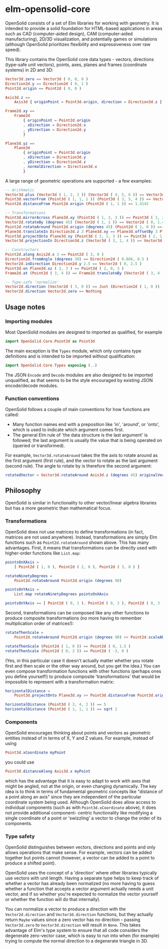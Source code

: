 # elm-opensolid-core

OpenSolid consists of a set of Elm libraries for working with geometry. It is
intended to provide a solid foundation for HTML-based applications in areas such
as CAD (computer-aided design), CAM (computer-aided manufacturing), 2D/3D
visualization, and potentially games or simulations (although OpenSolid
prioritizes flexibility and expressiveness over raw speed).

This library contains the OpenSolid core data types - vectors, directions
(type-safe unit vectors), points, axes, planes and frames (coordinate systems)
in 2D and 3D:

```elm
Vector3d.zero == Vector3d ( 0, 0, 0 )
Direction2d.y == Direction2d ( 0, 1 )
Point2d.origin == Point2d ( 0, 0 )

Axis3d.z ==
    Axis3d { originPoint = Point3d.origin, direction = Direction3d.z }

Frame2d.xy ==
    Frame2d
        { originPoint = Point2d.origin
        , xDirection = Direction2d.x
        , yDirection = Direction2d.y
        }

Plane3d.yz ==
    Plane3d
        { originPoint = Point3d.origin
        , xDirection = Direction3d.y
        , yDirection = Direction3d.z
        , normalDirection = Direction3d.x
        }
```

A large range of geometric operations are supported - a few examples:

```elm
-- Arithmetic
Vector3d.plus (Vector3d ( 1, 2, 3 )) (Vector3d ( 4, 5, 6 )) == Vector3d ( 5, 7, 9 )
Point3d.vectorFrom (Point3d ( 1, 1, 1 )) (Point3d ( 3, 5, 4 )) == Vector3d ( 2, 4, 3 )
Point2d.distanceFrom Point2d.origin (Point2d ( 1, 1 )) == 1.4142

-- Transformations
Point3d.mirrorAcross Plane3d.xy (Point3d ( 1, 2, 3 )) == Point3d ( 1, 2, -3 )
Vector2d.rotateBy (degrees 45) (Vector2d ( 1, 1 )) == Vector2d ( 0, 1.4142 )
Point2d.rotateAround Point2d.origin (degrees 45) (Point2d ( 1, 0 )) == Point2d ( 0.7071, 0.7071 )
Plane3d.translateIn Direction3d.z 3 Plane3d.xy == Plane3d.offsetBy 3 Plane3d.xy
Point3d.projectOnto Plane3d.xy (Point3d ( 2, 1, 3 )) == Point3d ( 2, 1, 0 )
Vector3d.projectionIn Direction3d.z (Vector3d ( 3, 1, 4 )) == Vector3d ( 0, 0, 4 )

-- Constructors
Point2d.along Axis2d.x 3 == Point2d ( 3, 0 )
Direction2d.fromAngle (degrees 30) == Direction2d ( 0.866, 0.5 )
Vector2d.inDirection Direction2d.y 2.5 == Vector2d ( 0, 2.5 )
Point3d.on Plane3d.xz ( 2, 3 ) == Point3d ( 2, 0, 3 )
Frame2d.at (Point2d ( 3, 4 )) == Frame2d.translateBy (Vector2d ( 3, 4 )) Frame2d.xy

-- Type-safe 'normalize'
Vector2d.direction (Vector2d ( 3, 0 )) == Just (Direction2d ( 1, 0 ))
Vector2d.direction Vector2d.zero == Nothing
```

## Usage notes

### Importing modules

Most OpenSolid modules are designed to imported as qualified, for example

```elm
import OpenSolid.Core.Point3d as Point3d
```

The main exception is the `Types` module, which only contains type definitions
and is intended to be imported without qualification:

```elm
import OpenSolid.Core.Types exposing (..)
```

The JSON `Encode` and `Decode` modules are also designed to be imported
unqualified, as that seems to be the style encouraged by existing JSON
encode/decode modules.

### Function conventions

OpenSolid follows a couple of main conventions for how functions are called:

  - Many function names end with a preposition like 'in', 'around', or 'onto',
    which is used to indicate which argument comes first.
  - The general Elm rule of 'the data structure is the last argument' is
    followed; the last argument is usually the value that is being operated on
    (queried or transformed).

For example, `Vector3d.rotateAround` takes the the axis to rotate around as the
first argument (first rule), and the vector to rotate as the last argument
(second rule). The angle to rotate by is therefore the second argument:

```elm
rotatedVector = Vector3d.rotateAround Axis3d.z (degrees 45) originalVector
```

## Philosophy

OpenSolid is similar in functionality to other vector/linear algebra libraries
but has a more geometric than mathematical focus.

### Transformations

OpenSolid does not use matrices to define transformations (in fact, matrices are
not used anywhere). Instead, transformations are simply Elm functions such as
`Point2d.rotateAround` shown above. This has many advantages. First, it means
that transformations can be directly used with higher-order functions like
`List.map`:

```elm
pointsOnXAxis =
    [ Point2d ( 1, 0 ), Point2d ( 2, 0 ), Point2d ( 3, 0 ) ]

rotateNinetyDegrees =
    Point2d.rotateAround Point2d.origin (degrees 90)

pointsOnYAxis =
    List.map rotateNinetyDegrees pointsOnXAxis

pointsOnYAxis == [ Point2d ( 0, 1 ), Point2d ( 0, 2 ), Point2d ( 0, 3 ) ]
```

Second, transformations can be composed like any other functions to produce
composite transformations (no more having to remember multiplication order of
matrices!):

```elm
rotateThenScale =
    Point2d.rotateAround Point2d.origin (degrees 90) >> Point2d.scaleAbout Point2d.origin 1.5

rotateThenScale (Point2d ( 1, 0 )) == Point2d ( 0, 1.5 )
rotateThenScale (Point2d ( 0, 2 )) == Point2d ( -3, 0 )
```

(Yes, in this particular case it doesn't actually matter whether you rotate
first and then scale or the other way around, but you get the idea.) You can
even compose transformation functions with other functions (perhaps ones you
define yourself!) to produce composite 'transformations' that would be
impossible to represent with a transformation matrix:

```elm
horizontalDistance =
    Point3d.projectOnto Plane3d.xy >> Point3d.distanceFrom Point3d.origin

horizontalDistance (Point3d ( 3, 4, 2 )) == 5
horizontalDistance (Point3d ( 1, 1, 1 )) == sqrt 2
```

### Components

OpenSolid encourages thinking about points and vectors as geometric entities
instead of in terms of X, Y and Z values. For example, instead of using

```elm
Point3d.xCoordinate myPoint
```

you could use

```elm
Point3d.distanceAlong Axis3d.x myPoint
```

which has the advantage that it is easy to adapt to work with axes that might be
angled, not at the origin, or even changing dynamically. The key idea is to
think in terms of fundamental geometric concepts like "distance of a point along
an axis" since they are independent of the particular coordinate system being
used. Although OpenSolid does allow access to individual components (such as
with `Point3d.xCoordinate` above), it does not provide additional component-
centric functionality like modifying a single coordinate of a point or
'swizzling' a vector to change the order of its components.

### Type safety

OpenSolid distinguishes between vectors, directions and points and only allows
operations that make sense. For example, vectors can be added together but
points cannot (however, a vector can be added to a point to produce a shifted
point).

OpenSolid uses the concept of a 'direction' where other libraries typically use
vectors with unit length. Having a separate type helps to keep track of whether
a vector has already been normalized (no more having to guess whether a function
that accepts a vector argument actually needs a unit vector, and if so whether
you're expected to normalize the vector yourself or whether the function will do
that internally).

You can normalize a vector to produce a direction with the `Vector2d.direction`
and `Vector3d.direction` functions, but they actually return `Maybe` values
since a zero vector has no direction - passing `Vector3d.zero` to
`Vector3d.direction` will result in `None`. This takes advantage of Elm's type
system to ensure that all code considers the degenerate zero-vector case, which
is easy to run into when (for example) trying to compute the normal direction to
a degenerate triangle in 3D.

